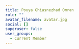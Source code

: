 ```yaml
---
title: Pouya Ghiasnezhad Omran
role: ""
avatar_filename: avatar.jpg
social: []
superuser: false
user_groups:
  - Current Member
---
```

